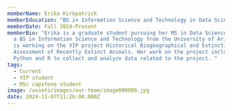 ```yaml
---
memberName: Erika Kirkpatrick
memberEducation: "BS in Information Science and Technology in Data Science "
memberDate: Fall 2024-Present
memberBio: "Erika is a graduate student pursuing her MS in Data Science, she has
  a BS in Information Science and Technology from the University of Arizona. She
  is working on the VIP project Historical Biogeographical and Extinction Risk
  Assessment of Recently Extinct Animals. Her work on the project includes using
  Python and R to collect and analyze data related to the project. "
tags:
  - Current
  - VIP student
  - MSc capstone student
image: /assets/images/our-team/image000000.jpg
date: 2024-11-07T11:26:00.000Z
---
```

